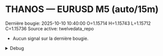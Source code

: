 # THANOS — EURUSD M5 (auto/15m)
Dernière bougie: 2025-10-10 10:40:00  O=1.15714  H=1.15743  L=1.15712  C=1.15736
Source active: twelvedata_repo

- Aucun signal sur la dernière bougie.

<details><summary>Debug</summary>

- TD_API_KEY manquant.

</details>